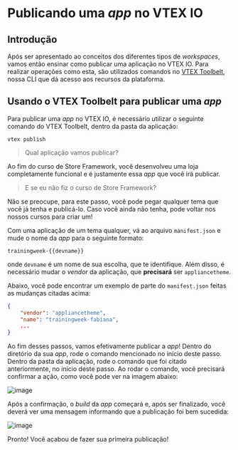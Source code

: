  # Publicando uma _app_ no VTEX IO

## Introdução
Após ser apresentado ao conceitos dos diferentes tipos de _workspaces_, vamos então ensinar como publicar uma aplicação no VTEX IO. Para realizar operações como esta, são utilizados comandos no [VTEX Toolbelt](https://developers.vtex.com/docs/vtex-io-documentation-toolbelt), nossa CLI que dá acesso aos recursos da plataforma.

## Usando o VTEX Toolbelt para publicar uma _app_

Para publicar uma _app_ no VTEX IO, é necessário utilizar o seguinte comando do VTEX Toolbelt, dentro da pasta da aplicação:

```
vtex publish
```

> Qual aplicação vamos publicar?
        
Ao fim do curso de Store Framework, você desenvolveu uma loja completamente funcional e é justamente essa _app_ que você irá publicar.

> E se eu não fiz o curso de Store Framework?

Não se preocupe, para este passo, você pode pegar qualquer tema que você já tenha e publicá-lo. Caso você ainda não tenha, pode voltar nos nossos cursos para criar um!

Com uma aplicação de um tema qualquer, vá ao arquivo `manifest.json` e mude o nome da _app_ para o seguinte formato:
```
trainingweek-{{devname}}
```
onde `devname` é um nome de sua escolha, que te identifique. Além disso, é necessário mudar o _vendor_ da aplicação, que **precisará** ser `appliancetheme`.

Abaixo, você pode encontrar um exemplo de parte do `manifest.json` feitas as mudanças citadas acima:
```json
{
    "vendor": "appliancetheme",
    "name": "trainingweek-fabiana",
    ...
}
```
Ao fim desses passos, vamos efetivamente publicar a _app_! Dentro do diretório da sua _app_, rode o comando mencionado no início deste passo. Dentro da pasta da aplicação, rode o comando que foi citado anteriormente, no início deste passo. Ao rodar o comando, você precisará confirmar a ação, como você pode ver na imagem abaixo:

![image](https://user-images.githubusercontent.com/19495917/88819289-2d16f400-d196-11ea-8cb6-f86a902c4887.png)

Após a confirmação, o _build_ da _app_ começará e, após ser finalizado, você deverá ver uma mensagem informando que a publicação foi bem sucedida:

![image](https://user-images.githubusercontent.com/19495917/88824809-3061ae00-d19d-11ea-86c1-4118bf609ec3.png)

Pronto! Você acabou de fazer sua primeira publicação!